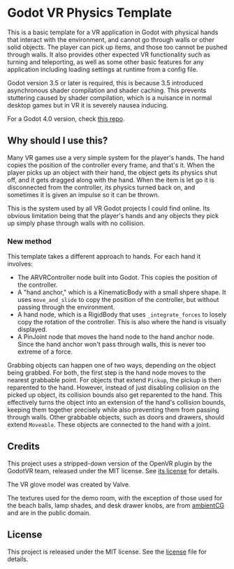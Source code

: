 # Godot VR Physics Template
This is a basic template for a VR application in Godot with physical hands that interact with the environment, and cannot go through walls or other solid objects. The player can pick up items, and those too cannot be pushed through walls. It also provides other expected VR functionality such as turning and teleporting, as well as some other basic features for any application including loading settings at runtime from a config file.

Godot version 3.5 or later is required, this is because 3.5 introduced asynchronous shader compilation and shader caching. This prevents stuttering caused by shader compilation, which is a nuisance in normal desktop games but in VR it is severely nausea inducing.

For a Godot 4.0 version, check [this repo](https://github.com/jtnicholl/godot4-vr-physics-template).

## Why should I use this?
Many VR games use a very simple system for the player's hands. The hand copies the position of the controller every frame, and that's it. When the player picks up an object with their hand, the object gets its physics shut off, and it gets dragged along with the hand. When the item is let go it is disconnected from the controller, its physics turned back on, and sometimes it is given an impulse so it can be thrown.

This is the system used by all VR Godot projects I could find online. Its obvious limitation being that the player's hands and any objects they pick up simply phase through walls with no collision.
### New method
This template takes a different approach to hands. For each hand it involves:
- The ARVRController node built into Godot. This copies the position of the controller.
- A "hand anchor," which is a KinematicBody with a small shpere shape. It uses `move_and_slide` to copy the position of the controller, but without passing through the environment.
- A hand node, which is a RigidBody that uses `_integrate_forces` to losely copy the rotation of the controller. This is also where the hand is visually displayed.
- A PinJoint node that moves the hand node to the hand anchor node. Since the hand anchor won't pass through walls, this is never too extreme of a force.

Grabbing objects can happen one of two ways, depending on the object being grabbed. For both, the first step is the hand node moves to the nearest grabbable point.
For objects that extend `Pickup`, the pickup is then reparented to the hand. However, instead of just disabling collision on the picked up object, its collision bounds also get reparented to the hand. This effectively turns the object into an extension of the hand's collision bounds, keeping them together precisely while also preventing them from passing through walls.
Other grabbable objects, such as doors and drawers, should extend `Moveable`. These objects are connected to the hand with a joint.

## Credits
This project uses a stripped-down version of the OpenVR plugin by the GodotVR team, released under the MIT license. See [its license](addons/godot-openvr/LICENSE) for details.

The VR glove model was created by Valve.

The textures used for the demo room, with the exception of those used for the beach balls, lamp shades, and desk drawer knobs, are from [ambientCG](https://ambientcg.com/) and are in the public domain.

## License
This project is released under the MIT license. See the [license](LICENSE) file for details.
